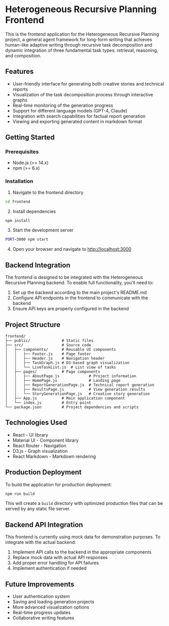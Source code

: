 # Heterogeneous Recursive Planning Frontend

This is the frontend application for the Heterogeneous Recursive Planning project, a general agent framework for long-form writing that achieves human-like adaptive writing through recursive task decomposition and dynamic integration of three fundamental task types: retrieval, reasoning, and composition.

## Features

- User-friendly interface for generating both creative stories and technical reports
- Visualization of the task decomposition process through interactive graphs
- Real-time monitoring of the generation progress
- Support for different language models (GPT-4, Claude)
- Integration with search capabilities for factual report generation
- Viewing and exporting generated content in markdown format

## Getting Started

### Prerequisites

- Node.js (>= 14.x)
- npm (>= 6.x)

### Installation

1. Navigate to the frontend directory
```bash
cd frontend
```

2. Install dependencies
```bash
npm install
```

3. Start the development server
```bash
PORT=3000 npm start
```

4. Open your browser and navigate to [http://localhost:3000](http://localhost:3000)

## Backend Integration

The frontend is designed to be integrated with the Heterogeneous Recursive Planning backend. To enable full functionality, you'll need to:

1. Set up the backend according to the main project's README.md
2. Configure API endpoints in the frontend to communicate with the backend
3. Ensure API keys are properly configured in the backend

## Project Structure

```
frontend/
├── public/              # Static files
├── src/                 # Source code
│   ├── components/      # Reusable UI components
│   │   ├── Footer.js    # Page footer
│   │   ├── Header.js    # Navigation header
│   │   ├── TaskGraph.js # D3-based graph visualization
│   │   └── LiveTaskList.js  # List view of tasks
│   ├── pages/           # Page components
│   │   ├── AboutPage.js             # Project information
│   │   ├── HomePage.js              # Landing page
│   │   ├── ReportGenerationPage.js  # Technical report generation
│   │   ├── ResultsPage.js           # View generation results
│   │   └── StoryGenerationPage.js   # Creative story generation
│   ├── App.js           # Main application component
│   └── index.js         # Entry point
└── package.json         # Project dependencies and scripts
```

## Technologies Used

- React - UI library
- Material UI - Component library
- React Router - Navigation
- D3.js - Graph visualization
- React Markdown - Markdown rendering

## Production Deployment

To build the application for production deployment:

```bash
npm run build
```

This will create a `build` directory with optimized production files that can be served by any static file server.

## Backend API Integration

This frontend is currently using mock data for demonstration purposes. To integrate with the actual backend:

1. Implement API calls to the backend in the appropriate components
2. Replace mock data with actual API responses
3. Add proper error handling for API failures
4. Implement authentication if needed

## Future Improvements

- User authentication system
- Saving and loading generation projects
- More advanced visualization options
- Real-time progress updates
- Collaborative writing features